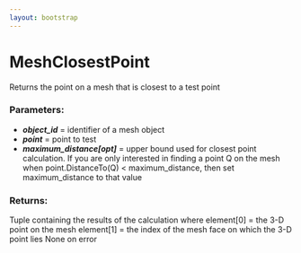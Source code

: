 ```yaml
---
layout: bootstrap
---
```


# MeshClosestPoint

Returns the point on a mesh that is closest to a test point
          

### Parameters:

- ***object_id*** = identifier of a mesh object
- ***point*** = point to test
- ***maximum_distance[opt]*** = upper bound used for closest point calculation.
  If you are only interested in finding a point Q on the mesh when
  point.DistanceTo(Q) < maximum_distance, then set maximum_distance to
  that value
        

### Returns:


Tuple containing the results of the calculation where
  element[0] = the 3-D point on the mesh
  element[1] = the index of the mesh face on which the 3-D point lies
None on error
        


